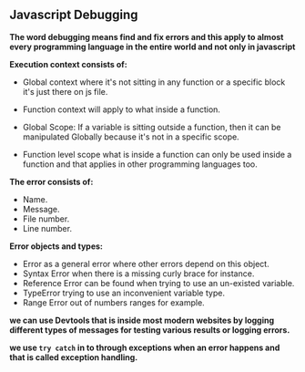 ## Javascript Debugging

**The word debugging means find and fix errors and this apply to almost every programming language in the entire world and not only in javascript**


**Execution context consists of:**
- Global context where it's not sitting in any function or a specific block it's just there on js file.

- Function context will apply to what inside a function.

- Global Scope: If a variable is sitting outside a function, then it can be manipulated Globally because it's not in a specific scope.

- Function level scope what is inside a function can only be used inside a function and that applies in other programming languages too.

**The error consists of:**
- Name.
- Message.
- File number.
- Line number.


**Error objects and types:**
- Error as a general error where other errors depend on this object.
- Syntax Error when there is a missing curly brace for instance.
- Reference Error can be found when trying to use an un-existed variable.
- TypeError trying to use an inconvenient variable type.
- Range Error out of numbers ranges for example.


**we can use Devtools that is inside most modern websites by logging different types of messages for testing various results or logging errors.**

**we use `try catch` in to through exceptions when an error happens and that is called exception handling.**
